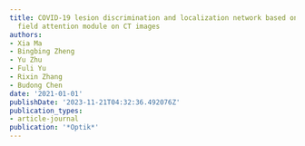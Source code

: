 ```yaml
---
title: COVID-19 lesion discrimination and localization network based on multi-receptive
  field attention module on CT images
authors:
- Xia Ma
- Bingbing Zheng
- Yu Zhu
- Fuli Yu
- Rixin Zhang
- Budong Chen
date: '2021-01-01'
publishDate: '2023-11-21T04:32:36.492076Z'
publication_types:
- article-journal
publication: '*Optik*'
---
```

